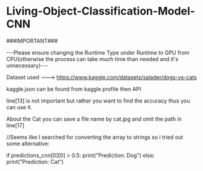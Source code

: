 # Living-Object-Classification-Model-CNN

###IMPORTANT###

---Please ensure changing the Runtime Type under Runtime to GPU from CPU(otherwise the process can take much time than needed and it's unnecessary)---


Dataset used ---> https://www.kaggle.com/datasets/salader/dogs-vs-cats




kaggle.json can be found from kaggle profile then API

line[13] is not important but rather you want to find the accuracy thus you can use it.

About the Cat you can save a file name by cat.jpg and omit the path in line[17]


//Seems like I searched for converting the array to strings so i tried out some alternative:

  if predictions_cnn[0][0] > 0.5:
        print("Prediction: Dog")
    else:
        print("Prediction: Cat")


